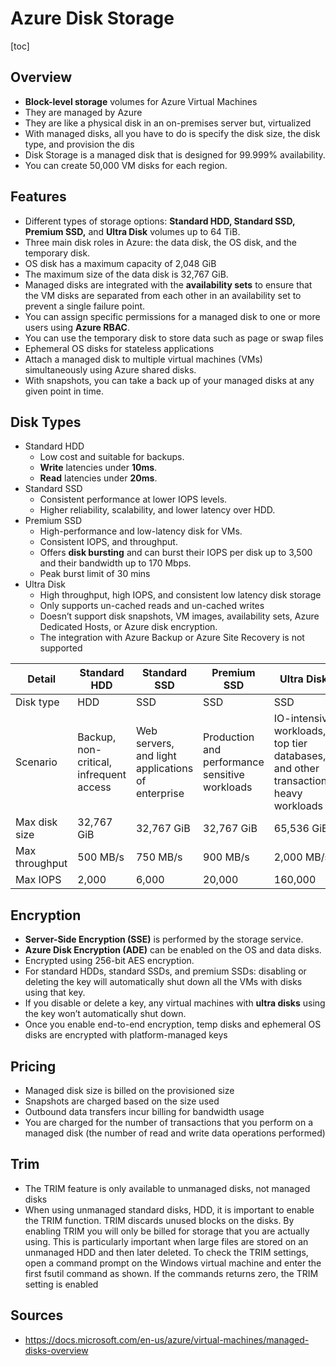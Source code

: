# Azure Disk Storage
[toc]
## Overview
- **Block-level storage** volumes for Azure Virtual Machines
- They are managed by Azure
- They are like a physical disk in an on-premises server but, virtualized
- With managed disks, all you have to do is specify the disk size, the disk type, and provision the dis
- Disk Storage is a managed disk that is designed for 99.999% availability.
- You can create 50,000 VM disks for each region.



## Features

- Different types of storage options: **Standard HDD, Standard SSD, Premium SSD,** and **Ultra Disk** volumes up to 64 TiB.
- Three main disk roles in Azure: the data disk, the OS disk, and the temporary disk. 
- OS disk has a maximum capacity of 2,048 GiB
- The maximum size of the data disk is 32,767 GiB.
- Managed disks are integrated with the **availability sets** to ensure that the VM disks are separated from each other in an availability set to prevent a single failure point.
- You can assign specific permissions for a managed disk to one or more users using **Azure RBAC**.
- You can use the temporary disk to store data such as page or swap files
- Ephemeral OS disks for stateless applications
- Attach a managed disk to multiple virtual machines (VMs) simultaneously using Azure shared disks.
- With snapshots, you can take a back up of your managed disks at any given point in time.



## Disk Types

- Standard HDD
  - Low cost and suitable for backups.
  - **Write** latencies under **10ms**.
  - **Read** latencies under **20ms**.
- Standard SSD
  - Consistent performance at lower IOPS levels.
  - Higher reliability, scalability, and lower latency over HDD.
- Premium SSD
  - High-performance and low-latency disk for VMs.
  - Consistent IOPS, and throughput.
  - Offers **disk bursting** and can burst their IOPS per disk up to 3,500 and their bandwidth up to 170 Mbps.
  - Peak burst limit of 30 mins
- Ultra Disk
  - High throughput, high IOPS, and consistent low latency disk storage
  - Only supports un-cached reads and un-cached writes
  - Doesn’t support disk snapshots, VM images, availability sets, Azure Dedicated Hosts, or Azure disk encryption.
  - The integration with Azure Backup or Azure Site Recovery is not supported



| **Detail**     | **Standard HDD**                        | **Standard SSD**                                  | **Premium SSD**                                | **Ultra Disk**                                               |
| -------------- | --------------------------------------- | ------------------------------------------------- | ---------------------------------------------- | ------------------------------------------------------------ |
| Disk type      | HDD                                     | SSD                                               | SSD                                            | SSD                                                          |
| Scenario       | Backup, non-critical, infrequent access | Web servers, and light applications of enterprise | Production and performance sensitive workloads | IO-intensive workloads, top tier databases, and other transaction-heavy workloads |
| Max disk size  | 32,767 GiB                              | 32,767 GiB                                        | 32,767 GiB                                     | 65,536 GiB                                                   |
| Max throughput | 500 MB/s                                | 750 MB/s                                          | 900 MB/s                                       | 2,000 MB/s                                                   |
| Max IOPS       | 2,000                                   | 6,000                                             | 20,000                                         | 160,000                                                      |



## Encryption

- **Server-Side Encryption (SSE)** is performed by the storage service.
- **Azure Disk Encryption (ADE)** can be enabled on the OS and data disks.
- Encrypted using 256-bit AES encryption.
- For standard HDDs, standard SSDs, and premium SSDs: disabling  or deleting the key will automatically shut down all the VMs with disks  using that key.
- If you disable or delete a key, any virtual machines with **ultra disks** using the key won’t automatically shut down.
- Once you enable end-to-end encryption, temp disks and ephemeral OS disks are encrypted with platform-managed keys



## Pricing

- Managed disk size is billed on the provisioned size
- Snapshots are charged based on the size used
- Outbound data transfers incur billing for bandwidth usage
- You are charged for the number of transactions that you  perform on a managed disk (the number of read and write data operations  performed)



## Trim

- The TRIM feature is only available to unmanaged disks, not managed disks
- When using unmanaged standard disks, HDD, it is important to enable  the TRIM function. TRIM discards unused blocks on the disks. By enabling TRIM you will only be billed for storage that you are actually using.  This is particularly important when large files are stored on an  unmanaged HDD and then later deleted. To check the TRIM settings, open a command prompt on the Windows virtual machine and enter the first  fsutil command as shown. If the commands returns zero, the TRIM setting  is enabled



## Sources

- https://docs.microsoft.com/en-us/azure/virtual-machines/managed-disks-overview